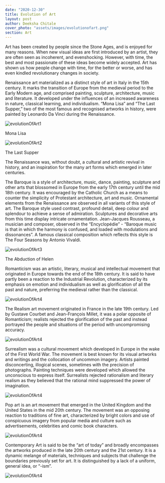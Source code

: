```yaml
---
date: "2020-12-30"
title: Evolution of Art
layout: post
author: Deeksha Chitale
cover_photo: "assets/images/evolutionofart.png"
section: Art
---
```


Art has been created by people since the Stone Ages, and is enjoyed for many reasons. When new visual ideas are first introduced by an artist, they are often seen as incoherent, and evenshocking. However, with time, the best and most passionate of these ideas become widely accepted. Art has shown us how people change with time, for the better or worse, and has even kindled revolutionary changes in society.

Renaissance art materialized as a distinct style of art in Italy in the 15th century. It marks the transition of Europe from the medieval period to the Early Modern age, and comprised painting, sculpture, architecture, music and literature. It developed under the influences of an increased awareness in nature, classical learning, and individualism. “Mona Lisa” and “The Last Supper,” two of the most famous and recognised artworks in history, were painted by Leonardo Da Vinci during the Renaissance.

![evolutionOfArt1](/assets/images/evolutionofart1.png)

Mona Lisa

![evolutionOfArt2](/assets/images/evolutionofart2.png)

The Last Supper

The Renaissance was, without doubt, a cultural and artistic revival in history, and an inspiration for the many art forms which emerged in later centuries.

The Baroque is a style of architecture, music, dance, painting, sculpture and other arts that blossomed in Europe from the early 17th century until the mid 18th century. It was encouraged by the Catholic Church as a means to counter the simplicity of Protestant architecture, art and music. Ornamental elements from the Renaissance are observed in all variants of this style of art. The Baroque style used contrast, profound detail, deep colour and splendour to achieve a sense of admiration. Sculptures and decorative arts from this time display intricate ornamentation. Jean-Jacques Rousseau, a musician and composer, observed in the “Encyclopédie” - “Baroque music is that in which the harmony is confused, and loaded with modulations and dissonances”. A famous classical composition which reflects this style is The Four Seasons by Antonio Vivaldi.

![evolutionOfArt3](/assets/images/evolutionofart3.png)

The Abduction of Helen

Romanticism was an artistic, literary, musical and intellectual movement that originated in Europe towards the end of the 18th century. It is said to have partly been a reaction to the Industrial Revolution, characterized by its emphasis on emotion and individualism as well as glorification of all the past and nature, preferring the medieval rather than the classical.

![evolutionOfArt4](/assets/images/evolutionofart4.png)

The Realism art movement originated in France in the late 19th century. Led by Gustave Courbet and Jean-François Millet, it was a polar opposite of Romanticism; realists rejected the glorification of the past and instead portrayed the people and situations of the period with uncompromising accuracy.

![evolutionOfArt4](/assets/images/evolutionofart5.png)

Surrealism was a cultural movement which developed in Europe in the wake of the First World War. The movement is best known for its visual artworks and writings and the collocation of uncommon imagery. Artists painted disconcerting, illogical scenes, sometimes with the precision of photographs. Painting techniques were developed which allowed the unconscious to express itself. Surrealists rejected rationalism and literary realism as they believed that the rational mind suppressed the power of imagination.

![evolutionOfArt4](/assets/images/evolutionofart6.png)

Pop art is an art movement that emerged in the United Kingdom and the United States in the mid 20th century. The movement was an opposing reaction to traditions of fine art, characterized by bright colors and use of conspicuous imagery from popular media and culture such as advertisements, celebrities and comic book characters.

![evolutionOfArt4](/assets/images/monacat.png)

Contemporary Art is said to be the “art of today” and broadly encompasses the artworks produced in the late 20th century and the 21st century. It is a dynamic melange of materials, techniques and subjects that challenge the boundaries previously set for art. It is distinguished by a lack of a uniform, general idea, or “-ism”.

![evolutionOfArt4](/assets/images/evolutionofart7.png)
